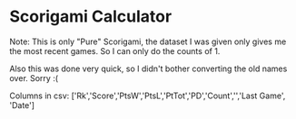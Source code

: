 # Scorigami Calculator

Note: This is only "Pure" Scorigami, the dataset I was given only gives me the most recent games. So I can only do the counts of 1.

Also this was done very quick, so I didn't bother converting the old names over. Sorry :(

Columns in csv: ['Rk','Score','PtsW','PtsL','PtTot','PD','Count','','Last Game', 'Date']
